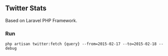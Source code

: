 ## Twitter Stats

Based on Laravel PHP Framework.


### Run

    php artisan twitter:fetch {query} --from=2015-02-17 --to=2015-02-18 --debug
